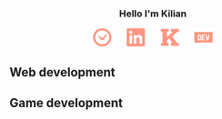 <h3 align="center">Hello I'm Kilian</h3>
<p align="center">
<a href="https://wakatime.com/@kbraquin"><img width="32px" alt="Youtube" title="Youtube" src="./icons/wakatime.svg"/></a>
&#8287;&#8287;&#8287;&#8287;&#8287;
<a href="https://www.linkedin.com/in/kilian-braquin-mitel-2b3262161"><img width="32px" alt="LinkedIn" title="Youtube" src="./icons/linkedin.svg"/></a>
&#8287;&#8287;&#8287;&#8287;&#8287;
<a href="https://www.kongregate.com/accounts/IndieBaie"><img width="32px" alt="Kongregate" title="Youtube" src="./icons/kongregate.svg"/></a>
&#8287;&#8287;&#8287;&#8287;&#8287;
<a href="https://dev.to/realmreska"><img width="32px" alt="Dev.to" title="Youtube" src="./icons/devdotto.svg"/></a>
</p>

<h2>Web development</h2>
<h2>Game development</h2>
